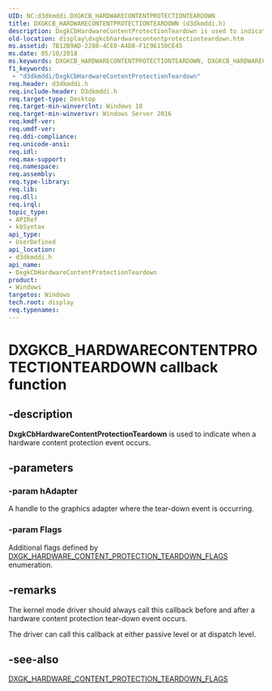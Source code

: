 ```yaml
---
UID: NC:d3dkmddi.DXGKCB_HARDWARECONTENTPROTECTIONTEARDOWN
title: DXGKCB_HARDWARECONTENTPROTECTIONTEARDOWN (d3dkmddi.h)
description: DxgkCbHardwareContentProtectionTeardown is used to indicate when a hardware content protection event occurs.
old-location: display\dxgkcbhardwarecontentprotectionteardown.htm
ms.assetid: 7B12B9AD-2288-4CE0-A4D8-F1C96150CE45
ms.date: 05/10/2018
ms.keywords: DXGKCB_HARDWARECONTENTPROTECTIONTEARDOWN, DXGKCB_HARDWARECONTENTPROTECTIONTEARDOWN callback, DxgkCbHardwareContentProtectionTeardown, DxgkCbHardwareContentProtectionTeardown callback function [Display Devices], d3dkmddi/DxgkCbHardwareContentProtectionTeardown, display.dxgkcbhardwarecontentprotectionteardown
f1_keywords:
 - "d3dkmddi/DxgkCbHardwareContentProtectionTeardown"
req.header: d3dkmddi.h
req.include-header: D3dkmddi.h
req.target-type: Desktop
req.target-min-winverclnt: Windows 10
req.target-min-winversvr: Windows Server 2016
req.kmdf-ver: 
req.umdf-ver: 
req.ddi-compliance: 
req.unicode-ansi: 
req.idl: 
req.max-support: 
req.namespace: 
req.assembly: 
req.type-library: 
req.lib: 
req.dll: 
req.irql: 
topic_type:
- APIRef
- kbSyntax
api_type:
- UserDefined
api_location:
- d3dkmddi.h
api_name:
- DxgkCbHardwareContentProtectionTeardown
product:
- Windows
targetos: Windows
tech.root: display
req.typenames: 
---
```


# DXGKCB_HARDWARECONTENTPROTECTIONTEARDOWN callback function


## -description


<b>DxgkCbHardwareContentProtectionTeardown</b> is used to indicate when a hardware content protection event occurs.


## -parameters




### -param hAdapter

A handle to the graphics adapter where the tear-down event is occurring.


### -param Flags

Additional flags defined by <a href="https://docs.microsoft.com/windows-hardware/drivers/ddi/d3dkmddi/ne-d3dkmddi-_dxgk_hardware_content_protection_teardown_flags">DXGK_HARDWARE_CONTENT_PROTECTION_TEARDOWN_FLAGS</a> enumeration.


## -remarks



The kernel mode driver should always call this callback before and after a hardware content protection tear-down event occurs.



The driver can call this callback at either passive level or at dispatch level.





## -see-also




<a href="https://docs.microsoft.com/windows-hardware/drivers/ddi/d3dkmddi/ne-d3dkmddi-_dxgk_hardware_content_protection_teardown_flags">DXGK_HARDWARE_CONTENT_PROTECTION_TEARDOWN_FLAGS</a>
 

 

